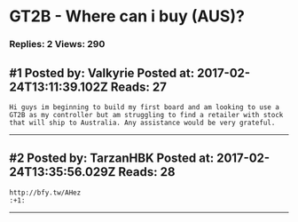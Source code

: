 # GT2B - Where can i buy (AUS)?

### Replies: 2 Views: 290

## \#1 Posted by: Valkyrie Posted at: 2017-02-24T13:11:39.102Z Reads: 27

```
Hi guys im beginning to build my first board and am looking to use a GT2B as my controller but am struggling to find a retailer with stock that will ship to Australia. Any assistance would be very grateful.
```

---
## \#2 Posted by: TarzanHBK Posted at: 2017-02-24T13:35:56.029Z Reads: 28

```
http://bfy.tw/AHez
:+1:
```

---

